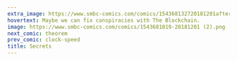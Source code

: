 ```yaml
---
extra_image: https://www.smbc-comics.com/comics/154368132720181201after.png
hovertext: Maybe we can fix conspiracies with The Blockchain.
image: https://www.smbc-comics.com/comics/1543681019-20181201 (2).png
next_comic: theorem
prev_comic: clock-speed
title: Secrets
---
```


